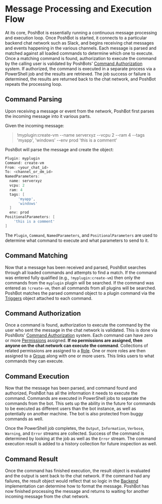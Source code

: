 
# Message Processing and Execution Flow

At its core, PoshBot is essentially running a continuous message processing and execution loop.
Once PoshBot is started, it connects to a particular backend chat network such as Slack, and begins receiving chat messages and events happening in the various channels.
Each message is parsed and matched against all loaded commands to determine which one to execute.
Once a matching command is found, authorization to execute the command by the calling user is validated by PoshBots' [Command Authorization](command-authorization/overview.md) system.
If authorized, the command is executed in a separate process via a PowerShell job and the results are retrieved.
The job success or failure is determined, the results are returned back to the chat network, and PoshBot repeats the processing loop.


## Command Parsing
Upon receiving a message or event from the network, PoshBot first parses the incoming message into it various parts.

Given the incoming message:
> !myplugin:create-vm --name serverxyz --vcpu 2 --ram 4 --tags 'myapp', 'windows' --env prod 'this is a comment'

PoshBot will parse the message and create the object:
```powershell
Plugin: myplugin
Command: create-vm
From: <your_chat_id>
To: <channel_or_dm_id>
NamedParameters:
  name: serverxyz
  vcpu: 2
  ram: 4
  tags: [
      'myapp',
      'windows'
  ]
  env: prod
PositionalParameters: [
    'this is a comment'
]
```

The `Plugin`, `Command`, `NamedParameters`, and `PositionalParameters` are used to determine what command to execute and what parameters to send to it.

## Command Matching

Now that a message has been received and parsed, PoshBot searches through all loaded commands and attempts to find a match.
If the command was entered fully qualified (e.g., `!myplugin:create-vm`) then only the commands from the `myplugin` plugin will be searched.
If the command was entered as `!create-vm`, then all commands from all plugins will be searched.
PoshBot matches the parsed command object to a plugin command via the [Triggers](triggers.md) object attached to each command.

## Command Authorization

Once a command is found, authorization to execute the command by the user who sent the message in the chat network is validated.
This is done via PoshBots' [Command Authorization](command-authorization/overview.md) system.
Each command can have zero or more [Permissions](command-authorization/permissions.md) assigned.
**If no permissions are assigned, then anyone on the chat network can execute the command**.
Collections of related permissions are assigned to a [Role](command-authoriation/roles.md).
One or more roles are then assigned to a [Group](command-authorization/groups.md) along with one or more users.
This links users to what commands they can execute.

## Command Execution

Now that the message has been parsed, and command found and authorized, PoshBot has all the information it needs to execute the command.
Commands are executed in PowerShell jobs to separate the commands from the bot.
This sets up the ability in the future for commands to be executed as different users than the bot instance, as well as potentially on another machine.
The bot is also protected from buggy commands as well.

Once the PowerShell job completes, the `Output`, `Information`, `Verbose`, `Warning`, and `Error` streams are collected.
Success of the command is determined by looking at the job as well as the `Error` stream.
The command execution result is added to a history collection for future inspection as well.

## Command Result

Once the command has finished execution, the result object is evaluated and the output is sent back to the chat network.
If the command had any failures, the result object would reflect that so logic in the [Backend](backends.md) implementation can determine how to format the message.
PoshBot has now finished processing the message and returns to waiting for another incoming message from the chat network.
